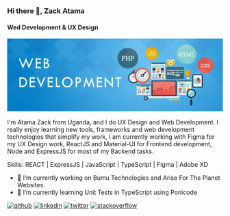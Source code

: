 ### Hi there 👋, Zack Atama
#### Wed Development & UX Design
![Wed Development & UX Design](https://github.com/ZackAtama/zackatama/blob/main/header-banner.jpg)

I'm Atama Zack from Uganda, and I do UX Design and Web Development. I really enjoy learning new tools, frameworks and web development technologies that simplify my work, I am currently working with Figma for my UX Design work, ReactJS and Material-UI for Frontend development, Node and ExpressJS for most of my Backend tasks.

Skills:  REACT | ExpressJS | JavaScript | TypeScript | Figma | Adobe XD

- 🔭 I’m currently working on Bumu Technologies and Arise For The Planet Websites. 
- 🌱 I’m currently learning Unit Tests in TypeScript using Ponicode 


[<img src='https://cdn.jsdelivr.net/npm/simple-icons@3.0.1/icons/github.svg' alt='github' height='40'>](https://github.com/https://github.com/ZackAtama)  [<img src='https://cdn.jsdelivr.net/npm/simple-icons@3.0.1/icons/linkedin.svg' alt='linkedin' height='40'>](https://www.linkedin.com/in/https://www.linkedin.com/in/zack-atama-901326a5//)  [<img src='https://cdn.jsdelivr.net/npm/simple-icons@3.0.1/icons/twitter.svg' alt='twitter' height='40'>](https://twitter.com/https://twitter.com/ZackAtama)  [<img src='https://cdn.jsdelivr.net/npm/simple-icons@3.0.1/icons/stackoverflow.svg' alt='stackoverflow' height='40'>](https://stackoverflow.com/users/https://stackoverflow.com/users/9900080/zack-atama)  


